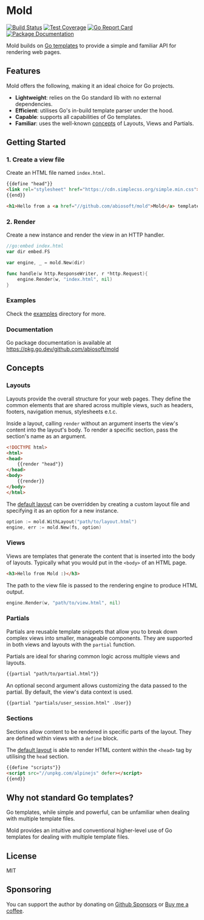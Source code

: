 # Mold

[![Build Status](https://github.com/abiosoft/mold/actions/workflows/go.yml/badge.svg)](https://github.com/abiosoft/mold/actions/workflows/go.yml)
[![Test Coverage](https://codecov.io/gh/abiosoft/mold/graph/badge.svg?token=WS0044G1UZ)](https://codecov.io/gh/abiosoft/mold)
[![Go Report Card](https://goreportcard.com/badge/github.com/abiosoft/mold)](https://goreportcard.com/report/github.com/abiosoft/mold)
[![Package Documentation](https://pkg.go.dev/badge/github.com/abiosoft/mold)](https://pkg.go.dev/github.com/abiosoft/mold)

Mold builds on [Go templates](https://pkg.go.dev/text/template) to provide a simple and familiar API for rendering web pages.

## Features

Mold offers the following, making it an ideal choice for Go projects.

- **Lightweight**: relies on the Go standard lib with no external dependencies.
- **Efficient**: utilises Go's in-build template parser under the hood.
- **Capable**: supports all capabilities of Go templates.
- **Familiar**: uses the well-known [concepts](#concepts) of Layouts, Views and Partials.

## Getting Started

### 1. Create a view file

Create an HTML file named `index.html`.

```html
{{define "head"}}
<link rel="stylesheet" href="https://cdn.simplecss.org/simple.min.css">
{{end}}

<h1>Hello from a <a href="//github.com/abiosoft/mold">Mold</a> template</h1>
```

### 2. Render

Create a new instance and render the view in an HTTP handler.

```go
//go:embed index.html
var dir embed.FS

var engine, _ = mold.New(dir)

func handle(w http.ResponseWriter, r *http.Request){
    engine.Render(w, "index.html", nil)
}
```

### Examples

Check the [examples](https://github.com/abiosoft/mold/tree/main/examples) directory for more.

### Documentation

Go package documentation is available at https://pkg.go.dev/github.com/abiosoft/mold

## Concepts

### Layouts

Layouts provide the overall structure for your web pages.
They define the common elements that are shared across multiple views,
such as headers, footers, navigation menus, stylesheets e.t.c.

Inside a layout, calling `render` without an argument inserts the view's content into the layout's body.
To render a specific section, pass the section's name as an argument.

```html
<!DOCTYPE html>
<html>
<head>
    {{render "head"}}
</head>
<body>
    {{render}}
</body>
</html>
```
The [default layout](https://github.com/abiosoft/mold/blob/main/layout.html) can be overridden
by creating a custom layout file and specifying it as an option for a new instance.

```go
option := mold.WithLayout("path/to/layout.html")
engine, err := mold.New(fs, option)
```

### Views

Views are templates that generate the content that is inserted into the body of layouts.
Typically what you would put in the `<body>` of an HTML page.

```html
<h3>Hello from Mold :)</h3>
```

The path to the view file is passed to the rendering engine to produce HTML output.

```go
engine.Render(w, "path/to/view.html", nil)
```

### Partials

Partials are reusable template snippets that allow you to break down complex views into smaller, manageable components.
They are supported in both views and layouts with the `partial` function.

Partials are ideal for sharing common logic across multiple views and layouts.

```html
{{partial "path/to/partial.html"}}
```

An optional second argument allows customizing the data passed to the partial.
By default, the view's data context is used.

```html
{{partial "partials/user_session.html" .User}}
```

### Sections

Sections allow content to be rendered in specific parts of the layout.
They are defined within views with a `define` block.

The [default layout](https://github.com/abiosoft/mold/blob/main/layout.html) is able to render HTML content within the `<head>` tag by utilising the `head` section.

```html
{{define "scripts"}}
<script src="//unpkg.com/alpinejs" defer></script>
{{end}}
```


## Why not standard Go templates?

Go templates, while simple and powerful, can be unfamiliar when dealing with multiple template files.

Mold provides an intuitive and conventional higher-level use of Go templates for dealing with multiple template files.

## License

MIT

## Sponsoring

You can support the author by donating on [Github Sponsors](https://github.com/sponsors/abiosoft)
or [Buy me a coffee](https://www.buymeacoffee.com/abiosoft).
